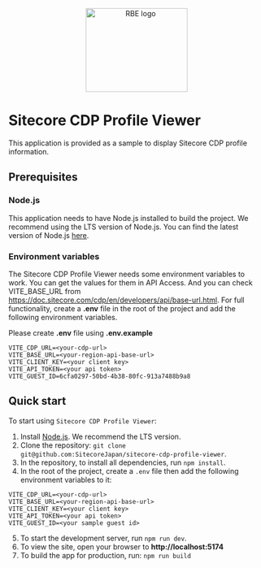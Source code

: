 <p align="center">
  <a href="https://www.sitecore.com/">
    <img src="https://wwwsitecorecom.azureedge.net/-/media/sitecoresite/images/global/logo/sitecore-logo.svg?la=es-ES&hash=89E5BCF25116F0D8B53F53F0E3D33A0E" alt="RBE logo" target="_blank" width="200" height="165">
  </a>
</p>

# Sitecore CDP Profile Viewer

This application is provided as a sample to display Sitecore CDP profile information.

## Prerequisites

### Node.js

This application needs to have Node.js installed to build the project. We recommend using the LTS version of Node.js. You can find the latest version of Node.js [here](https://nodejs.org/en/).

### Environment variables

The Sitecore CDP Profile Viewer needs some environment variables to work. You can get the values for them in API Access. And you can check VITE_BASE_URL from https://doc.sitecore.com/cdp/en/developers/api/base-url.html. For full functionality, create a **.env** file in the root of the project and add the following environment variables.

Please create **.env** file using **.env.example**

```
VITE_CDP_URL=<your-cdp-url>
VITE_BASE_URL=<your-region-api-base-url>
VITE_CLIENT_KEY=<your client key>
VITE_API_TOKEN=<your api token>
VITE_GUEST_ID=6cfa0297-50bd-4b38-80fc-913a7488b9a8
```

## Quick start

To start using `Sitecore CDP Profile Viewer`:

1. Install [Node.js](htts://nodejs.org/en/). We recommend the LTS version.
2. Clone the repository: `git clone git@github.com:SitecoreJapan/sitecore-cdp-profile-viewer`.
3. In the repository, to install all dependencies, run `npm install`.
4. In the root of the project, create a `.env` file then add the following environment variables to it:

```
VITE_CDP_URL=<your-cdp-url>
VITE_BASE_URL=<your-region-api-base-url>
VITE_CLIENT_KEY=<your client key>
VITE_API_TOKEN=<your api token>
VITE_GUEST_ID=<your sample guest id>
```

5.  To start the development server, run `npm run dev`.
6.  To view the site, open your browser to **http://localhost:5174**
7.  To build the app for production, run: `npm run build`
